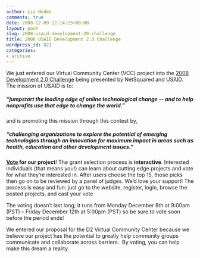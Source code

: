 ```yaml
---
author: Liz Hodes
comments: true
date: 2008-12-09 22:14:23+00:00
layout: post
slug: 2008-usaid-development-20-challenge
title: 2008 USAID Development 2.0 Challenge
wordpress_id: 821
categories:
- archive
---
```


We just entered our Virtual Community Center (VCC) project into the [2008 Development 2.0 Challenge](http://www.netsquared.org/challenges) being presented by NetSquared and USAID. The mission of USAID is to:


##### “jumpstart the leading edge of online technological change -- and to help nonprofits use that edge to change the world.”


and is promoting this mission through this contest by,


##### “challenging organizations to explore the potential of emerging technologies through an innovation for maximum impact in areas such as health, education and other development issues.”


**[Vote](http://www.netsquared.org/usaid/vote) for our project**! The grant selection process is **interactive**. Interested individuals (that means you!) can learn about cutting edge projects and vote for what they’re interested in. After users choose the top 15, those picks then go on to be reviewed by a panel of judges. We’d love your support! The process is easy and fun: just go to the website, register, login, browse the posted projects, and cast your vote

The voting doesn’t last long; it runs from Monday December 8th at 9:00am (PST) – Friday December 12th at 5:00pm (PST) so be sure to vote soon before the period ends!

We entered our proposal for the D2 Virtual Community Center because we believe our project has the potential to greatly help community groups communicate and collaborate across barriers.  By voting, you can help make this dream a reality.
